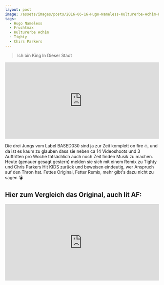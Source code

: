 ```yaml
---
layout: post
image: /assets/images/posts/2016-06-16-Hugo-Nameless-Kulturerbe-Achim-Fruchtmax-KIDS-Based-Remix.jpg
tags:
  - Hugo Nameless
  - Fruchtmax
  - Kulturerbe Achim
  - Tighty
  - Chirs Parkers
---
```

> Ich bin King In Dieser Stadt

<!--more-->
<iframe width="100%" height="250" scrolling="no" frameborder="no" src="https://w.soundcloud.com/player/?url=https%3A//api.soundcloud.com/tracks/269184372&amp;auto_play=false&amp;hide_related=false&amp;show_comments=true&amp;show_user=true&amp;show_reposts=false&amp;visual=true"></iframe>

Die drei Jungs vom Label BASED030 sind ja zur Zeit komplett on fire :fire:, und da ist es kaum zu glauben dass sie neben ca 14 Videoshoots und 3 Auftritten pro Woche tatsächlich auch noch Zeit finden Musik zu machen. Heute (genauer gesagt gestern) melden sie sich mit einem Remix zu Tighty und Chris Parkers Hit KIDS zurück und beweisen eindeutig, wer Anspruch auf den Thron hat. Fettes Original, Fetter Remix, mehr gibt's dazu nicht zu sagen :bomb:

## Hier zum Vergleich das Original, auch lit AF:

<iframe width="100%" height="250" scrolling="no" frameborder="no" src="https://w.soundcloud.com/player/?url=https%3A//api.soundcloud.com/tracks/265084005&amp;auto_play=false&amp;hide_related=false&amp;show_comments=true&amp;show_user=true&amp;show_reposts=false&amp;visual=true"></iframe>
